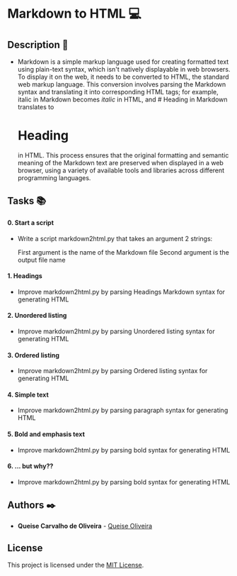 # Markdown to HTML :computer:

## **Description** :speech_balloon:

* Markdown is a simple markup language used for creating formatted text using plain-text syntax, which isn't natively displayable in web browsers. To display it on the web, it needs to be converted to HTML, the standard web markup language. This conversion involves parsing the Markdown syntax and translating it into corresponding HTML tags; for example, italic in Markdown becomes <em>italic</em> in HTML, and # Heading in Markdown translates to <h1>Heading</h1> in HTML. This process ensures that the original formatting and semantic meaning of the Markdown text are preserved when displayed in a web browser, using a variety of available tools and libraries across different programming languages.

## **Tasks** :books:

#### **0. Start a script**

* Write a script markdown2html.py that takes an argument 2 strings:

    First argument is the name of the Markdown file
    Second argument is the output file name

#### **1. Headings**

* Improve markdown2html.py by parsing Headings Markdown syntax for generating HTML

#### **2. Unordered listing**

* Improve markdown2html.py by parsing Unordered listing syntax for generating HTML

#### **3. Ordered listing**

* Improve markdown2html.py by parsing Ordered listing syntax for generating HTML

#### **4. Simple text**

* Improve markdown2html.py by parsing paragraph syntax for generating HTML

#### **5. Bold and emphasis text**

* Improve markdown2html.py by parsing bold syntax for generating HTML

#### **6. ... but why??**

* Improve markdown2html.py by parsing bold syntax for generating HTML


## **Authors** :black_nib:

* **Queise Carvalho de Oliveira** - [Queise Oliveira](https://github.com/Qcarvalhooliveira)

## License
This project is licensed under the [MIT License](LICENSE).